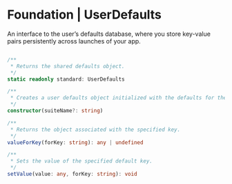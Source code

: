 # Foundation | UserDefaults

An interface to the user’s defaults database, where you store key-value pairs persistently across launches of your app.

```typescript

/**
 * Returns the shared defaults object.
 */
static readonly standard: UserDefaults

/**
 * Creates a user defaults object initialized with the defaults for the specified database name.
 */
constructor(suiteName?: string)

/**
 * Returns the object associated with the specified key.
 */
valueForKey(forKey: string): any | undefined

/**
 * Sets the value of the specified default key.
 */
setValue(value: any, forKey: string): void

```